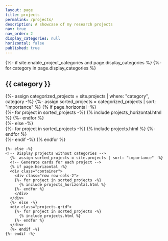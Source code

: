 ```yaml
---
layout: page
title: projects
permalink: /projects/
description: A showcase of my research projects
nav: true
nav_order: 2
display_categories: null
horizontal: false
published: true
---
```


<!-- pages/projects.md -->
<div class="projects-container">
  <div class="projects">
    {%- if site.enable_project_categories and page.display_categories %}
      <!-- Display categorized projects -->
      {%- for category in page.display_categories %}
      <h2 class="category">{{ category }}</h2>
      {%- assign categorized_projects = site.projects | where: "category", category -%}
      {%- assign sorted_projects = categorized_projects | sort: "importance" %}
      <!-- Generate cards for each project -->
      {% if page.horizontal -%}
      <div class="container">
        <div class="row row-cols-2">
        {%- for project in sorted_projects -%}
          {% include projects_horizontal.html %}
        {%- endfor %}
        </div>
      </div>
      {%- else -%}
      <div class="projects-grid">
        {%- for project in sorted_projects -%}
          {% include projects.html %}
        {%- endfor %}
      </div>
      {%- endif -%}
      {% endfor %}

    {%- else -%}
    <!-- Display projects without categories -->
      {%- assign sorted_projects = site.projects | sort: "importance" -%}
      <!-- Generate cards for each project -->
      {% if page.horizontal -%}
      <div class="container">
        <div class="row row-cols-2">
        {%- for project in sorted_projects -%}
          {% include projects_horizontal.html %}
        {%- endfor %}
        </div>
      </div>
      {%- else -%}
      <div class="projects-grid">
        {%- for project in sorted_projects -%}
          {% include projects.html %}
        {%- endfor %}
      </div>
      {%- endif -%}
    {%- endif -%}
  </div>
</div>
